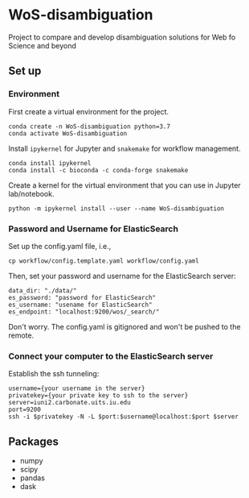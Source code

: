 # WoS-disambiguation
Project to compare and develop disambiguation solutions for Web fo Science and beyond


## Set up

### Environment
First create a virtual environment for the project.

    conda create -n WoS-disambiguation python=3.7
    conda activate WoS-disambiguation

Install `ipykernel` for Jupyter and `snakemake` for workflow management. 

    conda install ipykernel
    conda install -c bioconda -c conda-forge snakemake

Create a kernel for the virtual environment that you can use in Jupyter lab/notebook.

    python -m ipykernel install --user --name WoS-disambiguation

### Password and Username for ElasticSearch
Set up the config.yaml file, i.e., 
 
    cp workflow/config.template.yaml workflow/config.yaml

Then, set your password and username for the ElasticSearch server:

```
data_dir: "./data/"
es_password: "password for ElasticSearch"
es_username: "usename for ElasticSearch"
es_endpoint: "localhost:9200/wos/_search/"
```

Don't worry. The config.yaml is gitignored and won't be pushed to the remote. 

### Connect your computer to the ElasticSearch server

Establish the ssh tunneling:

```
username={your username in the server}
privatekey={your private key to ssh to the server}
server=iuni2.carbonate.uits.iu.edu
port=9200
ssh -i $privatekey -N -L $port:$username@localhost:$port $server
```

## Packages
- numpy
- scipy
- pandas
- dask

